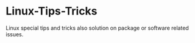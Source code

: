 # Linux-Tips-Tricks
Linux special tips and tricks also solution on package or software related issues.
